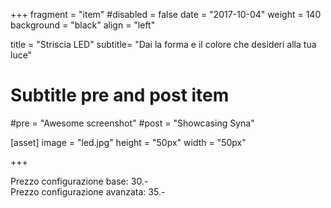 +++
fragment = "item"
#disabled = false
date = "2017-10-04"
weight = 140
background = "black"
align = "left"

title = "Striscia LED"
subtitle= "Dai la forma e il colore che desideri alla tua luce"

# Subtitle pre and post item
#pre = "Awesome screenshot"
#post = "Showcasing Syna"

[asset]
  image = "led.jpg"
  height = "50px"
  width = "50px"
  
+++

Prezzo configurazione base: 30.- <br>
Prezzo configurazione avanzata: 35.-